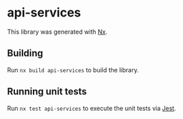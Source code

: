 # api-services

This library was generated with [Nx](https://nx.dev).

## Building

Run `nx build api-services` to build the library.

## Running unit tests

Run `nx test api-services` to execute the unit tests via [Jest](https://jestjs.io).
